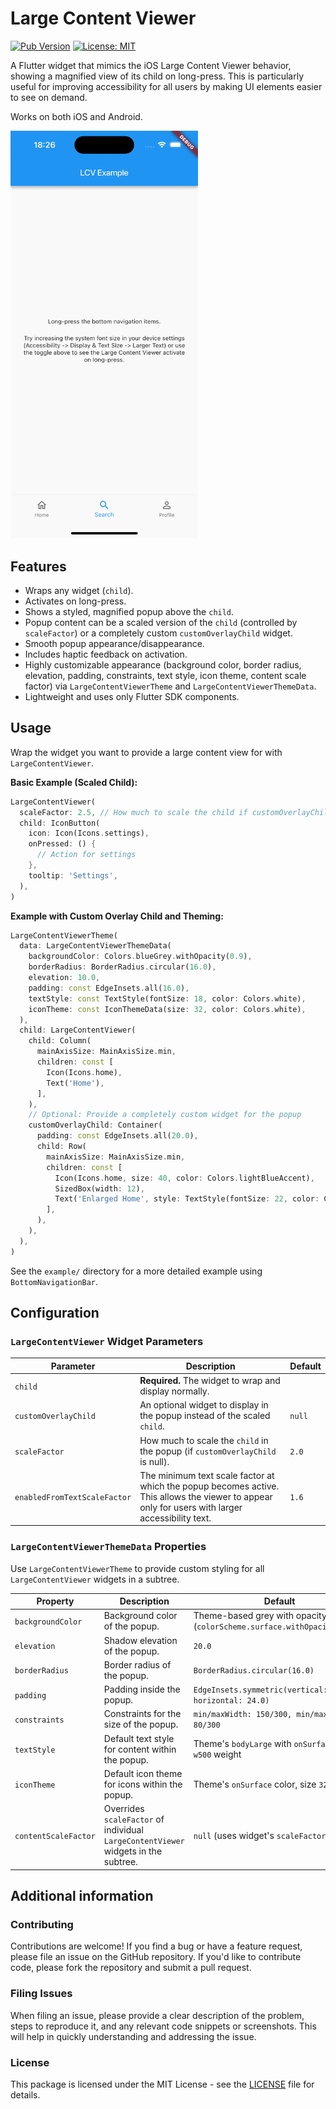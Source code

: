 <!--
This README describes the package. If you publish this package to pub.dev,
this README's contents appear on the landing page for your package.

For information about how to write a good package README, see the guide for
[writing package pages](https://dart.dev/tools/pub/writing-package-pages).

For general information about developing packages, see the Dart guide for
[creating packages](https://dart.dev/guides/libraries/create-packages)
and the Flutter guide for
[developing packages and plugins](https://flutter.dev/to/develop-packages).
-->

# Large Content Viewer

[![Pub Version](https://img.shields.io/pub/v/large_content_viewer)](https://pub.dev/packages/large_content_viewer)
[![License: MIT](https://img.shields.io/badge/License-MIT-yellow.svg)](https://opensource.org/licenses/MIT)

A Flutter widget that mimics the iOS Large Content Viewer behavior, showing a
magnified view of its child on long-press. This is particularly useful for
improving accessibility for all users by making UI elements easier to see on demand.

Works on both iOS and Android. 

<img src="https://raw.githubusercontent.com/MaElaRo/large_content_viewer/main/images/example.gif" alt="Large Content Viewer Demo" width="300"/>



## Features
*   Wraps any widget (`child`).
*   Activates on long-press.
*   Shows a styled, magnified popup above the `child`.
*   Popup content can be a scaled version of the `child` (controlled by `scaleFactor`) or a completely custom `customOverlayChild` widget.
*   Smooth popup appearance/disappearance.
*   Includes haptic feedback on activation.
*   Highly customizable appearance (background color, border radius, elevation, padding, constraints, text style, icon theme, content scale factor) via `LargeContentViewerTheme` and `LargeContentViewerThemeData`.
*   Lightweight and uses only Flutter SDK components.

## Usage

Wrap the widget you want to provide a large content view for with `LargeContentViewer`.

**Basic Example (Scaled Child):**

```dart
LargeContentViewer(
  scaleFactor: 2.5, // How much to scale the child if customOverlayChild is null
  child: IconButton(
    icon: Icon(Icons.settings),
    onPressed: () {
      // Action for settings
    },
    tooltip: 'Settings',
  ),
)
```

**Example with Custom Overlay Child and Theming:**

```dart
LargeContentViewerTheme(
  data: LargeContentViewerThemeData(
    backgroundColor: Colors.blueGrey.withOpacity(0.9),
    borderRadius: BorderRadius.circular(16.0),
    elevation: 10.0,
    padding: const EdgeInsets.all(16.0),
    textStyle: const TextStyle(fontSize: 18, color: Colors.white),
    iconTheme: const IconThemeData(size: 32, color: Colors.white),
  ),
  child: LargeContentViewer(
    child: Column(
      mainAxisSize: MainAxisSize.min,
      children: const [
        Icon(Icons.home),
        Text('Home'),
      ],
    ),
    // Optional: Provide a completely custom widget for the popup
    customOverlayChild: Container(
      padding: const EdgeInsets.all(20.0),
      child: Row(
        mainAxisSize: MainAxisSize.min,
        children: const [
          Icon(Icons.home, size: 40, color: Colors.lightBlueAccent),
          SizedBox(width: 12),
          Text('Enlarged Home', style: TextStyle(fontSize: 22, color: Colors.lightBlueAccent)),
        ],
      ),
    ),
  ),
)
```

See the `example/` directory for a more detailed example using `BottomNavigationBar`.

## Configuration

### `LargeContentViewer` Widget Parameters

| Parameter            | Description                                                                   | Default |
| -------------------- | ----------------------------------------------------------------------------- |--------|
| `child`              | **Required.** The widget to wrap and display normally.                        |        |
| `customOverlayChild` | An optional widget to display in the popup instead of the scaled `child`.     | `null` |
| `scaleFactor`        | How much to scale the `child` in the popup (if `customOverlayChild` is null). | `2.0`  |
| `enabledFromTextScaleFactor`        | The minimum text scale factor at which the popup becomes active. This allows the viewer to appear only for users with larger accessibility text. | `1.6`  |


### `LargeContentViewerThemeData` Properties

Use `LargeContentViewerTheme` to provide custom styling for all `LargeContentViewer` widgets in a subtree.

| Property             | Description                                                                        | Default                                                                 |
| -------------------- | ---------------------------------------------------------------------------------- | ----------------------------------------------------------------------- |
| `backgroundColor`    | Background color of the popup.                                                     | Theme-based grey with opacity (`colorScheme.surface.withOpacity(0.85)`) |
| `elevation`          | Shadow elevation of the popup.                                                     | `20.0`                                                                  |
| `borderRadius`       | Border radius of the popup.                                                        | `BorderRadius.circular(16.0)`                                           |
| `padding`            | Padding inside the popup.                                                          | `EdgeInsets.symmetric(vertical: 20.0, horizontal: 24.0)`                |
| `constraints`        | Constraints for the size of the popup.                                             | `min/maxWidth: 150/300, min/maxHeight: 80/300`                          |
| `textStyle`          | Default text style for content within the popup.                                   | Theme's `bodyLarge` with `onSurface` color, `w500` weight               |
| `iconTheme`          | Default icon theme for icons within the popup.                                     | Theme's `onSurface` color, size `32.0`                                  |
| `contentScaleFactor` | Overrides `scaleFactor` of individual `LargeContentViewer` widgets in the subtree. | `null` (uses widget's `scaleFactor`)                                    |


## Additional information

### Contributing

Contributions are welcome! If you find a bug or have a feature request, please file an issue on the GitHub repository. If you'd like to contribute code, please fork the repository and submit a pull request.

### Filing Issues

When filing an issue, please provide a clear description of the problem, steps to reproduce it, and any relevant code snippets or screenshots. This will help in quickly understanding and addressing the issue.

### License

This package is licensed under the MIT License - see the [LICENSE](LICENSE) file for details.
